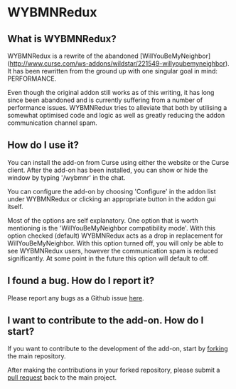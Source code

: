 WYBMNRedux
=======================

## What is WYBMNRedux?

WYBMNRedux is a rewrite of the abandoned [WillYouBeMyNeighbor] (http://www.curse.com/ws-addons/wildstar/221549-willyoubemyneighbor). It has been rewritten from the ground up with one singular goal in mind: PERFORMANCE.

Even though the original addon still works as of this writing, it has long since been abandoned and is currently suffering from a number of performance issues. WYBMNRedux tries to alleviate that both by utilising a somewhat optimised code and logic as well as greatly reducing the addon communication channel spam.

## How do I use it?

You can install the add-on from Curse using either the website or the Curse client.
After the add-on has been installed, you can show or hide the window by typing '/wybmnr' in the chat.

You can configure the add-on by choosing 'Configure' in the addon list under WYBMNRedux or clicking an appropriate button in the addon gui itself.

Most of the options are self explanatory. One option that is worth mentioning is the 'WillYouBeMyNeighbor compatibility mode'. With this option checked (default) WYBMNRedux acts as a drop in replacement for WillYouBeMyNeighbor. With this option turned off, you will only be able to see WYBMNRedux users, however the communication spam is reduced significantly. At some point in the future this option will default to off.

## I found a bug. How do I report it?

Please report any bugs as a Github issue [here](https://github.com/mscv/WYBMNRedux/issues).

## I want to contribute to the add-on. How do I start?

If you want to contribute to the development of the add-on, start by [forking](https://github.com/mscv/WYBMNRedux/fork) the main repository.

After making the contributions in your forked repository, please submit a [pull request](https://github.com/mscv/WYBMNRedux/pulls) back to the main project.
